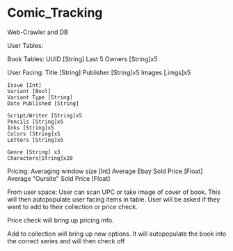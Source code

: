 # Comic_Tracking
Web-Crawler and DB

User Tables:



Book Tables:
UUID [String]
Last 5 Owners [String]x5

User Facing:
	Title [String]
	Publisher [String]x5
	Images [.imgs]x5

	Issue [Int]
	Variant [Bool]
	Variant Type [String]
	Date Published [String]

	Script/Writer [String]x5
	Pencils [String]x5
	Inks [String]x5
	Colors [String]x5
	Letters [String]x5

	Genre [String] x3
	Characters[String]x20

Pricing:
	Averaging window size [Int]
	Average Ebay Sold Price [Float]
	Average "Oursite" Sold Price [Float]

From user space:
User can scan UPC or take image of cover of book. 
This will then autopopulate user facing items in table. User will be 
asked if they want to add to their collection or price check.

Price check will bring up pricing info. 

Add to collection will bring up new options. It will autopopulate the 
book into the correct series and will then check off 

